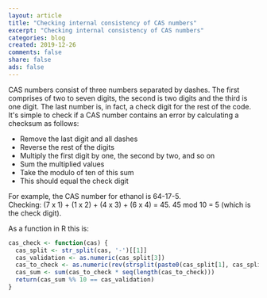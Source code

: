 ```yaml
---
layout: article
title: "Checking internal consistency of CAS numbers"
excerpt: "Checking internal consistency of CAS numbers"
categories: blog
created: 2019-12-26
comments: false
share: false
ads: false
---
```


CAS numbers consist of three numbers separated by dashes.  The first comprises of two to seven digits, the second is two digits and the third is one digit.  The last number is, in fact, a check digit for the rest of the code.  It's simple to check if a CAS number contains an error by calculating a checksum as follows:

-  Remove the last digit and all dashes
-  Reverse the rest of the digits
-  Multiply the first digit by one, the second by two, and so on
-  Sum the multiplied values
-  Take the modulo of ten of this sum
-  This should equal the check digit

For example, the CAS number for ethanol is 64-17-5.  
Checking:  (7 x 1) + (1 x 2) + (4 x 3) + (6 x 4) = 45.  45 mod 10 = 5 (which is the check digit).

As a function in R this is:

```r
cas_check <- function(cas) {
  cas_split <- str_split(cas, '-')[[1]]
  cas_validation <- as.numeric(cas_split[3])
  cas_to_check <- as.numeric(rev(strsplit(paste0(cas_split[1], cas_split[2]), '')[[1]]))
  cas_sum <- sum(cas_to_check * seq(length(cas_to_check)))
  return(cas_sum %% 10 == cas_validation)
}
```
